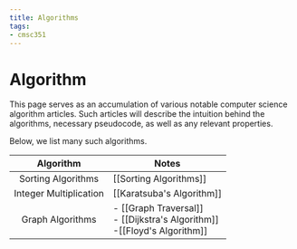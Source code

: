 ```yaml
---
title: Algorithms
tags:
- cmsc351
---
```


# Algorithm
This page serves as an accumulation of various notable computer science algorithm articles. Such articles will describe the intuition behind the algorithms, necessary pseudocode, as well as any relevant properties.

Below, we list many such algorithms.

| Algorithm | Notes | 
| :-: | - |
| Sorting Algorithms | [[Sorting Algorithms]] |
| Integer Multiplication | [[Karatsuba's Algorithm]] |
| Graph Algorithms | - [[Graph Traversal]] <br/> - [[Dijkstra's Algorithm]] <br/> -[[Floyd's Algorithm]] |